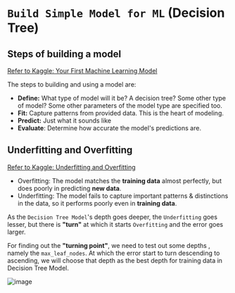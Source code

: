# `Build Simple Model for ML` (Decision Tree)


## Steps of building a model

[Refer to Kaggle: Your First Machine Learning Model
](https://www.kaggle.com/dansbecker/your-first-machine-learning-model)

The steps to building and using a model are:
- **Define:** What type of model will it be?  A decision tree?  Some other type of model? Some other parameters of the model type are specified too.
- **Fit:** Capture patterns from provided data. This is the heart of modeling.
- **Predict:** Just what it sounds like
- **Evaluate**: Determine how accurate the model's predictions are.


## Underfitting and Overfitting

[Refer to Kaggle: Underfitting and Overfitting](https://www.kaggle.com/dansbecker/underfitting-and-overfitting)

- Overfitting: The model matches the **training data** almost perfectly, but does poorly in predicting **new data**.
- Underfitting: The model fails to capture important patterns & distinctions in the data, so it performs poorly even in **training data**.

As the `Decision Tree Model`'s depth goes deeper, the `Underfitting` goes lesser, but there is **"turn"** at which it starts `Overfitting` and the error goes larger.

For finding out the **"turning point"**, we need to test out some depths , namely the `max_leaf_nodes`. At which the error start to turn descending to ascending, we will choose that depth as the best depth for training data in Decision Tree Model.

![image](https://user-images.githubusercontent.com/14041622/46569806-d0c55d80-c98c-11e8-8b94-6703848f7e92.png)
